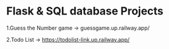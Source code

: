 # Flask  & SQL database Projects
1.Guess the Number game -> guessgame.up.railway.app/

2.Todo List -> https://todolist-link.up.railway.app/